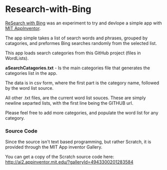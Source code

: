 # Research-with-Bing
[ReSearch with Bing](https://play.google.com/store/apps/details?id=appinventor.ai_Rstar111.BingSearch) was an experiment to try and devlope a simple app with [MIT AppInventor](http://ai2.appinventor.mit.edu).

The app simple takes a list of search words and phrases, grouped by catagories, and preformes Bing searches randomly from the selected list.

This app loads search categories from this GitHub project (files in WordLists).

**aSearchCatagories.txt** - Is the main categories file that generates the categories list in the app.

The data is in csv form, where the first part is the category name, followed by the word list source.

All other .txt files, are the current word list souces. These are simply newline separted lists, with the first line being the GITHUB url.

Please feel free to add more categories, and populate the word list for any category.

### Source Code ###

Since the source isn't text based programming, but rather Scratch, it is provided through the MIT App inventor Gallery.

You can get a copy of the Scratch source code here: http://ai2.appinventor.mit.edu/?galleryId=4943300201283584
